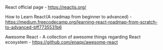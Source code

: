 React official page - https://reactjs.org/

How to Learn React (A roadmap from beginner to advanced) - https://medium.freecodecamp.org/learning-react-roadmap-from-scratch-to-advanced-bff7735531b6

Awesome React - A collection of awesome things regarding React ecosystem - https://github.com/enaqx/awesome-react
